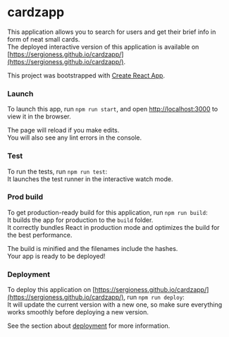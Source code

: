 # cardzapp
This application allows you to search for users and get their brief info in form of neat small cards.<br/>
The deployed interactive version of this application is available on [https://sergioness.github.io/cardzapp/](https://sergioness.github.io/cardzapp/).

This project was bootstrapped with [Create React App](https://github.com/facebook/create-react-app).

### Launch

To launch this app, run  `npm run start`,
and open [http://localhost:3000](http://localhost:3000) to view it in the browser.

The page will reload if you make edits.<br />
You will also see any lint errors in the console.

### Test
To run the tests, run `npm run test`:<br />
It launches the test runner in the interactive watch mode.

### Prod build
To get production-ready build for this application, run `npm run build`:<br/>
It builds the app for production to the `build` folder.<br />
It correctly bundles React in production mode and optimizes the build for the best performance.

The build is minified and the filenames include the hashes.<br />
Your app is ready to be deployed!

### Deployment

To deploy this application on [https://sergioness.github.io/cardzapp/](https://sergioness.github.io/cardzapp/), run `npm run deploy`:<br />
It will update the current version with a new one, so make sure everything works smoothly before deploying a new version.

See the section about [deployment](https://facebook.github.io/create-react-app/docs/deployment) for more information.
